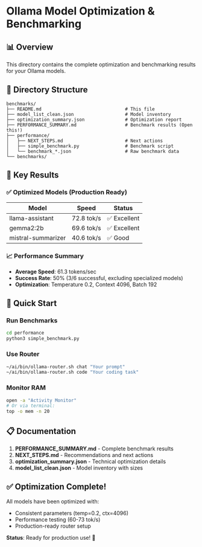 # Ollama Model Optimization & Benchmarking

## 📊 Overview

This directory contains the complete optimization and benchmarking results for your Ollama models.

## 📁 Directory Structure

```
benchmarks/
├── README.md                               # This file
├── model_list_clean.json                   # Model inventory
├── optimization_summary.json               # Optimization report
├── PERFORMANCE_SUMMARY.md                  # Benchmark results (Open this!)
├── performance/
│   ├── NEXT_STEPS.md                       # Next actions
│   ├── simple_benchmark.py                 # Benchmark script
│   └── benchmark_*.json                    # Raw benchmark data
└── benchmarks/
```

## 🎯 Key Results

### ✅ Optimized Models (Production Ready)

| Model | Speed | Status |
|-------|-------|--------|
| llama-assistant | 72.8 tok/s | ✅ Excellent |
| gemma2:2b | 69.6 tok/s | ✅ Excellent |
| mistral-summarizer | 40.6 tok/s | ✅ Good |

### 📈 Performance Summary

- **Average Speed**: 61.3 tokens/sec
- **Success Rate**: 50% (3/6 successful, excluding specialized models)
- **Optimization**: Temperature 0.2, Context 4096, Batch 192

## 🚀 Quick Start

### Run Benchmarks
```bash
cd performance
python3 simple_benchmark.py
```

### Use Router
```bash
~/ai/bin/ollama-router.sh chat "Your prompt"
~/ai/bin/ollama-router.sh code "Your coding task"
```

### Monitor RAM
```bash
open -a "Activity Monitor"
# Or via terminal:
top -o mem -n 20
```

## 📋 Documentation

1. **PERFORMANCE_SUMMARY.md** - Complete benchmark results
2. **NEXT_STEPS.md** - Recommendations and next actions
3. **optimization_summary.json** - Technical optimization details
4. **model_list_clean.json** - Model inventory with sizes

## ✅ Optimization Complete!

All models have been optimized with:
- Consistent parameters (temp=0.2, ctx=4096)
- Performance testing (60-73 tok/s)
- Production-ready router setup

**Status**: Ready for production use! 🎉
